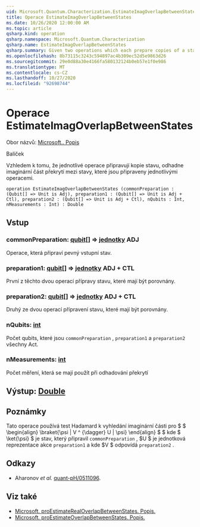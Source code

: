 ```yaml
---
uid: Microsoft.Quantum.Characterization.EstimateImagOverlapBetweenStates
title: Operace EstimateImagOverlapBetweenStates
ms.date: 10/26/2020 12:00:00 AM
ms.topic: article
qsharp.kind: operation
qsharp.namespace: Microsoft.Quantum.Characterization
qsharp.name: EstimateImagOverlapBetweenStates
qsharp.summary: Given two operations which each prepare copies of a state, estimates the imaginary part of the overlap between the states prepared by each operation.
ms.openlocfilehash: 8b73115c3243c594897ac4b309ec52d5e9863d26
ms.sourcegitcommit: 29e0d88a30e4166fa580132124b0eb57e1f0e986
ms.translationtype: MT
ms.contentlocale: cs-CZ
ms.lasthandoff: 10/27/2020
ms.locfileid: "92698744"
---
```

# <a name="estimateimagoverlapbetweenstates-operation"></a>Operace EstimateImagOverlapBetweenStates

Obor názvů: [Microsoft.. Popis](xref:Microsoft.Quantum.Characterization)

Balíček [](https://nuget.org/packages/)


Vzhledem k tomu, že jednotlivé operace připravují kopie stavu, odhadne imaginární část překrytí mezi stavy, které jsou připraveny jednotlivými operacemi.

```qsharp
operation EstimateImagOverlapBetweenStates (commonPreparation : (Qubit[] => Unit is Adj), preparation1 : (Qubit[] => Unit is Adj + Ctl), preparation2 : (Qubit[] => Unit is Adj + Ctl), nQubits : Int, nMeasurements : Int) : Double
```


## <a name="input"></a>Vstup

### <a name="commonpreparation--qubit--unit-adj"></a>commonPreparation: [qubit](xref:microsoft.quantum.lang-ref.qubit)[] => [jednotky](xref:microsoft.quantum.lang-ref.unit) ADJ

Operace, která připraví pevný vstupní stav.


### <a name="preparation1--qubit--unit-adj--ctl"></a>preparation1: [qubit](xref:microsoft.quantum.lang-ref.qubit)[] => [jednotky](xref:microsoft.quantum.lang-ref.unit) ADJ + CTL

První z těchto dvou operací přípravy stavu, které mají být porovnány.


### <a name="preparation2--qubit--unit-adj--ctl"></a>preparation2: [qubit](xref:microsoft.quantum.lang-ref.qubit)[] => [jednotky](xref:microsoft.quantum.lang-ref.unit) ADJ + CTL

Druhý ze dvou operací přípravení stavu, které mají být porovnány.


### <a name="nqubits--int"></a>nQubits: [int](xref:microsoft.quantum.lang-ref.int)

Počet qubits, které jsou `commonPreparation` , `preparation1` a `preparation2` všechny Act.


### <a name="nmeasurements--int"></a>nMeasurements: [int](xref:microsoft.quantum.lang-ref.int)

Počet měření, která se mají použít při odhadování překrytí



## <a name="output--double"></a>Výstup: [Double](xref:microsoft.quantum.lang-ref.double)



## <a name="remarks"></a>Poznámky

Tato operace používá test Hadamard k vyhledání imaginární části pro $ $ \begin{align} \braket{\psi | V ^ {\dagger} U | \psi} \end{align} $ $ kde $ \ket{\psi} $ je stav, který připravil `commonPreparation` , $U $ je jednotková reprezentace akce `preparation1` a kde $V $ odpovídá `preparation2` .

## <a name="references"></a>Odkazy

- Aharonov *et al.* [quant-pH/0511096](https://arxiv.org/abs/quant-ph/0511096).

## <a name="see-also"></a>Viz také

- [Microsoft. proEstimateRealOverlapBetweenStates. Popis.](xref:Microsoft.Quantum.Characterization.EstimateRealOverlapBetweenStates)
- [Microsoft. proEstimateOverlapBetweenStates. Popis.](xref:Microsoft.Quantum.Characterization.EstimateOverlapBetweenStates)